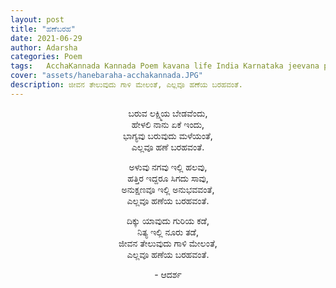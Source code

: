 ```yaml
---
layout: post
title: "ಹಣೆಬರಹ"
date: 2021-06-29
author: Adarsha
categories: Poem
tags:	AcchaKannada Kannada Poem kavana life India Karnataka jeevana philosophy heart manassu
cover: "assets/hanebaraha-acchakannada.JPG"
description: ಜೀವನ ತೇಲುವುದು ಗಾಳಿ ಮೇಲಂತೆ, ಎಲ್ಲವೂ ಹಣೆಯ ಬರಹವಂತೆ.
---
```


<p align ="center"> ಬರುವ ಲಕ್ಷ್ಮಿಯ ಬೇಡವೆಂದು, <br>
ಹೇಳಲಿ ನಾನು ಏಕೆ ಇಂದು, <br>
ಭಾಗ್ಯವು ಬರುವುದು ಮಳೆಯಂತೆ, <br>
ಎಲ್ಲವೂ ಹಣೆ ಬರಹವಂತೆ. </p> <!--more-->

<p align ="center"> ಅಳುವು ನಗವು ಇಲ್ಲಿ ಹಲವು, <br>
ಹತ್ತಿರ ಇದ್ದರೂ ಸಿಗದು ಸಾವು, <br>
ಅನುಕ್ಷಣವೂ ಇಲ್ಲಿ ಅನುಭವವಂತೆ, <br>
ಎಲ್ಲವೂ ಹಣೆಯ ಬರಹವಂತೆ. </p>

<p align ="center"> ದಿಕ್ಕು ಯಾವುದು ಗುರಿಯ ಕಡೆ, <br>
ನಿತ್ಯ ಇಲ್ಲಿ ನೂರು ತಡೆ, <br>
ಜೀವನ ತೇಲುವುದು ಗಾಳಿ ಮೇಲಂತೆ, <br>
ಎಲ್ಲವೂ ಹಣೆಯ ಬರಹವಂತೆ. </p>

<p align ="center"> - ಆದರ್ಶ</p>
